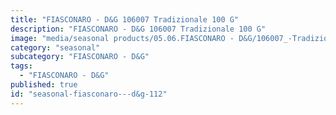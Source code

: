 ```yaml
---
title: "FIASCONARO - D&G 106007 Tradizionale 100 G"
description: "FIASCONARO - D&G 106007 Tradizionale 100 G"
image: "media/seasonal products/05.06.FIASCONARO - D&G/106007_-Tradizionale-100-g.jpg"
category: "seasonal"
subcategory: "FIASCONARO - D&G"
tags:
  - "FIASCONARO - D&G"
published: true
id: "seasonal-fiasconaro---d&g-112"
---
```

